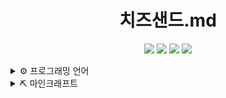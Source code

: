 <div align="center">
  
  # 치즈샌드.md
  [![](https://img.shields.io/badge/-choijoung1479@gmail.com-EA4335?style=for-the-badge&logo=Gmail&logoColor=fcfcfc)](mailto:choijoung1479@gmail.com)
  [![](https://dcbadge.vercel.app/api/shield/541524642662318080)](mailto:cheesesand)
  [![](https://img.shields.io/badge/-cheesesand__-9146FF?style=for-the-badge&logo=Twitch&logoColor=fcfcfc)](https://www.twitch.tv/cheesesand_)
  [![](https://img.shields.io/badge/-CheeseSand-FF0000?style=for-the-badge&logo=Youtube&logoColor=fcfcfc)](https://www.youtube.com/@CheeseSand)
</div>

<details><summary>⚙️ 프로그래밍 언어</summary>
  
  ![C](https://img.shields.io/badge/C-A8B9CC?style=for-the-badge&logo=C&logoColor=fcfcfc)<br>
  ![Python](https://img.shields.io/badge/Python-3776AB?style=for-the-badge&logo=Python&logoColor=fcfcfc)<br>
  ![Kotlin](https://img.shields.io/badge/Kotlin-7F52FF?style=for-the-badge&logo=Kotlin&logoColor=fcfcfc)<br>
</details>

<details><summary>⛏️ 마인크래프트</summary>
  <p>준비중 </p>
</details>
